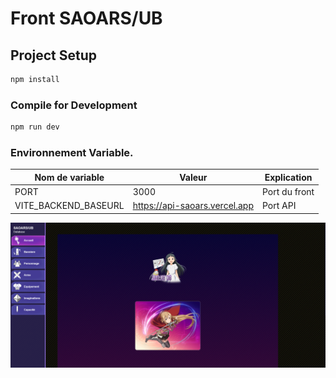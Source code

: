 # Front SAOARS/UB

## Project Setup

```sh
npm install
```

### Compile for Development

```sh
npm run dev
```

### Environnement Variable.

| Nom de variable            | Valeur                            | Explication                |
| -------------------------- | --------------------------------- | -------------------------- |
| PORT                       | 3000                              | Port du front              |
| VITE_BACKEND_BASEURL       | https://api-saoars.vercel.app     | Port API                   |


![alt text](/public/saoub.PNG)